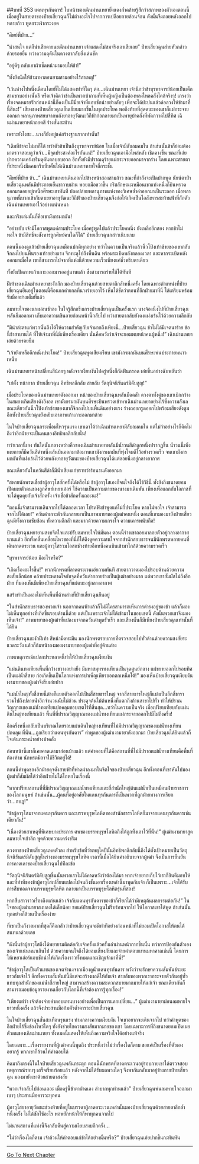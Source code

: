 ##บทที่ 353 แดนทุรกันดาร!
ใบหน้าของเฉินม่านเหยายิ่งแดงก่ำคล้ายรู้สึกว่าสภาพของตัวเองตอนนี้ เมื่ออยู่ในสายตาของป๋ายเสี่ยวฉุนก็ไม่ต่างอะไรไปจากการเปลือยกายล้อนจ้อน ดังนั้นจึงถอยหลังออกไปหลายก้าว พูดกระเง้ากระงอด

“ศิษย์พี่ป๋าย...”

“น่าสนใจ แต่ก็น่าเสียดายนะเฉินม่านเหยา เจ้าแสดงไม่สมจริงเอาเสียเลย” ป๋ายเสี่ยวฉุนส่ายหัวกล่าวด้วยรอยยิ้ม ทว่าความดุดันในดวงตากลับยิ่งเด่นชัด

“อยู่ดีๆ กลับเอาผ้าเช็ดหน้ามามอบให้ข้า!”

“ทั้งยังนัดให้ข้ามาหาตอนยามสามอย่างไร้สาเหตุ!”

“เว้นห่างไปหนึ่งเดือนโดยที่ไม่ได้แสดงท่าทีใดๆ ต่อ...เฉินม่านเหยา เจ้านึกว่าข้าบุรพาจารย์น้อยเป็นเด็กสามขวบอย่างนั้นรึ หรือเจ้าคิดว่าข้าเป็นพวกบ้ากามที่เห็นผู้หญิงเป็นต้องหลงใหลคลั่งไคล้จริงๆ! เกรงว่าเรื่องจดหมายรักก่อนหน้านี้ก็คงเป็นฝีมือเจ้าที่แอบชักนำอย่างลับๆ เพื่อจะได้ปะปนแล้วล่อลวงให้ข้ามาที่นี่สินะ!” เสียงของป๋ายเสี่ยวฉุนเย็นเยียบมากขึ้นในทุกประโยค พอถึงท้ายที่สุดตบะของเขาก็แผ่กระจายออกมา พลานุภาพสยบจากพลังยาอายุวัฒนะวิถีฟ้าก่อกลายมาเป็นพายุบ้าคลั่งที่พัดกวาดไปสี่ทิศ เฉินม่านเหยาหน้าถอดสี ร่างสั่นสะท้าน

เพราะยังไงซะ...นางก็ยังอยู่แค่สร้างฐานรากเท่านั้น!

“เดิมทีข้าจะไม่มาก็ได้ ทว่าตัวข้าเป็นถึงบุรพาจารย์น้อย ในเมื่อเจ้ามีลับลมคมใน ถ้าเช่นนั้นข้าก็ย่อมต้องมาตรวจสอบดูว่าเจ้า...มีจุดประสงค์อะไรกันแน่!” ป๋ายเสี่ยวฉุนเอามือไพล่หลัง เชิดคางขึ้น ขณะที่เอ่ยปากความเคร่งขรึมดุดันตลบอบอวล อีกทั้งยังมีปราณดุร้ายแผ่กระจายออกมาจากร่าง โดยเฉพาะสายตาที่ประหนึ่งมีดคมกริบบีบคั้นให้เฉินม่านเหยาหายใจถี่กระชั้น

“ศิษย์พี่ป๋าย ข้า...” เฉินม่านเหยาเดินออกไปข้างหน้าสองสามก้าว ขณะที่กำลังจะเปิดปากพูด นัยน์ตาป๋ายเสี่ยวฉุนพลันมีประกายเย็นชาวาบผ่าน พอยกมือขวาขึ้น กริชลักษณะเหมือนเขาแท่งหนึ่งก็บินพรวดออกมาลอยอยู่เหนือศีรษะเขาทันที ปลดปล่อยพลานุภาพแห่งของวิเศษล้ำค่าออกมาเป็นระลอก เมื่อพลานุภาพนี้บวกเข้ากับตบะยาอายุวัฒนะวิถีฟ้าของป๋ายเสี่ยวฉุนจึงก่อให้เกิดเป็นไอสังหารสะท้านฟ้าที่กักตัวเฉินม่านเหยาเอาไว้อย่างแน่นหนา

และกริชเล่มนั้นก็คือเขามังกรผกผัน!

“อย่าขยับ เจ้ามีโอกาสพูดแค่สามประโยค เมื่อครู่พูดไปแล้วประโยคหนึ่ง ยังเหลืออีกสอง หากข้าไม่พอใจ ข้ามีสิทธิ์จะสังหารลูกศิษย์คนใดก็ได้” ป๋ายเสี่ยวฉุนกล่าวเนิบนาบ

ตอนนี้มองดูแล้วป๋ายเสี่ยวฉุนเหมือนปกติทุกอย่าง ทว่าในความเป็นจริงแล้วนิ้วโป้งเท้าซ้ายของเขากลับจิกลงไปบนพื้นรองเท้าอย่างแรง จิกทะลุไปถึงพื้นดิน พร้อมระเบิดพลังตลอดเวลา และหากระเบิดพลังออกมาเมื่อใด เขาก็สามารถไปจากที่แห่งนี้ด้วยความเร็วเพียงแค่ชั่วพริบตาเดียว

ทั้งยังเปิดภาพเก้าเกาะออกมารออยู่นานแล้ว ซึ่งสามารถร่ายใช้ได้ทันที

ฝีเท้าของเฉินม่านเหยาชะงักกึก มองป๋ายเสี่ยวฉุนด้วยสายตาลึกล้ำหนึ่งครั้ง โดยเฉพาะตำแหน่งที่ป๋ายเสี่ยวฉุนยืนอยู่ในตอนนี้คือนอกค่ายกลที่นางร่ายเอาไว้ เห็นได้ชัดว่าตอนที่อีกฝ่ายมาที่นี่ ได้เตรียมพร้อมรับมืออย่างเต็มที่แล้ว

ลมหายใจของนางผ่อนช้าลง ในใจรู้สึกกริ่งเกรงป๋ายเสี่ยวฉุนเป็นครั้งแรก นางจ้องนิ่งไปที่ป๋ายเสี่ยวฉุน พลันยิ้มออกมา เก็บเอาความเขินอายก่อนหน้านี้กลับไป ทว่าสายตากลับยังคงแฝงเร้นไว้ด้วยความลึกลับ

“มิน่าล่ะตาแก่พวกนั้นถึงได้ให้ความสำคัญกับเจ้ามากถึงเพียงนี้...ป๋ายเสี่ยวฉุน ข้าไม่ได้มีเจตนาร้าย ข้อนี้ข้าสาบานได้ ที่ให้เจ้ามาที่นี่มีเพียงเรื่องเดียว นั่นคือหวังว่าเจ้าจะยอมพบหน้าคนผู้หนึ่ง!” เฉินม่านเหยาเอ่ยด้วยรอยยิ้ม

“เจ้ายังเหลืออีกหนึ่งประโยค!” ป๋ายเสี่ยวฉุนพูดเสียงเรียบ เขามังกรผกผันบนศีรษะพ่นประกายหนาวเหน็บ

เฉินม่านเหยาหน้าเปลี่ยนสีน้อยๆ หลังจากเงียบงันไปครู่หนึ่งก็กัดฟันกรอด เอ่ยขึ้นอย่างฉับพลันว่า

“เย่ตั้ง หน้ากาก ป๋ายเสี่ยวฉุน อิทธิพลลึกลับ สายลับ วัตถุนิจนิรันดร์มิดับสูญ!”

เมื่อประโยคของเฉินม่านเหยาดังออกมา หน้าของป๋ายเสี่ยวฉุนพลันมืดคล้ำ ดวงตาทั้งคู่ของเขาเบิกกว้าง ในสมองเกิดเสียงดังอึงอล เขามังกรผกผันบนศีรษะบินพรวดเข้าหาเฉินม่านเหยาอย่างไร้ซึ่งความลังเล ขณะเดียวกันนิ้วโป้งเท้าซ้ายของเขาก็จิกลงไปบนพื้นดินอย่างแรง ร่างถอยกรูดออกไปพร้อมเสียงดังตูม อีกทั้งป๋ายเสี่ยวฉุนยังหยิบเอาภาพเก้าเกาะออกมาด้วย

ในใจป๋ายเสี่ยวฉุนกระเพื่อมไหวรุนแรง เขาเดาได้ว่าเฉินม่านเหยามีลับลมคมใน แต่ไม่ว่าอย่างไรก็คิดไม่ถึงว่าอีกฝ่ายจะเป็นคนของอิทธิพลลึกลับนั่น!

ทว่าเวลานี้เอง ทันใดนั้นกลางหว่างคิ้วของเฉินม่านเหยาพลันมีน้ำวนสีดำลูกหนึ่งปรากฏขึ้น น้ำวนนี้เพิ่งเผยกายก็มีควันสีดำหนึ่งเส้นบินออกมาล้อมวนเขามังกรผกผันที่พุ่งโจมตีไว้อย่างรวดเร็ว จนเขามังกรผกผันที่แฝงเร้นไว้ด้วยพลังยาอายุวัฒนะของป๋ายเสี่ยวฉุนได้แต่ลอยนิ่งอยู่กลางอากาศ

ขณะเดียวกันในควันสีดำก็มีน้ำเสียงแก่ชราทว่าร้อนรนดังออกมา

“สหายนักพรตเชื่อข้าผู้อาวุโสสักครั้งได้หรือไม่ ข้าผู้อาวุโสเองก็จนใจถึงได้ใช้วิธีนี้ ทั้งยังถึงขนาดยอมเปิดเผยตัวตนของลูกศิษย์เหยาเอ๋อร์ ใช้ความเป็นความตายของนางมาเดิมพัน เพียงเพื่อแลกกับโอกาสที่จะได้พูดคุยกับเจ้าสักครั้ง เจ้าเชื่อข้าสักครั้งเถอะนะ!”

“ตอนนี้เจ้าสามารถเดินจากไปได้ตลอดเวลา โปรดฟังข้าพูดแค่ไม่กี่ประโยค หากไม่พอใจ เจ้าสามารถจากไปได้เลย!” ควันดำเกาะตัวกันกลายมาเป็นภาพมายาของผู้เฒ่าคนหนึ่ง ตอนที่เขามองมายังป๋ายเสี่ยวฉุนมีทั้งความซับซ้อน ทั้งความลึกล้ำ และมากด้วยความเกรงใจ ความเคารพนับถือ!

ป๋ายเสี่ยวฉุนพยายามสงบจิตใจและปรับลมหายใจให้มั่นคง ตอนนี้ร่างเขาถอยมาลอยตัวอยู่กลางอากาศนานแล้ว อีกทั้งคลื่นเคลื่อนไหวของที่นี่ก็ได้ดึงดูดความสนใจจากสำนักสยบธารจนมีนักพรตหลายคนที่เดินลาดตระเวน และผู้อาวุโสรวมโอสถช่วงท้ายอีกหนึ่งคนบินเข้ามาใกล้ด้วยความรวดเร็ว

“บุรพาจารย์น้อย มีอะไรหรือ?”

“เกิดเรื่องอะไรขึ้น!” พวกนักพรตที่ลาดตระเวนเอ่ยถามทันที สายตากวาดมองไปรอบด้านด้วยความสงสัยเล็กน้อย คล้ายประหลาดใจกับจุดที่ควันดำกลายร่างเป็นผู้เฒ่าอย่างมาก แต่พวกเขาสัมผัสไม่ถึงอีกฝ่าย ที่มองเห็นมีเพียงป๋ายเสี่ยวฉุนที่แผ่ตบะอยู่กลางอากาศ

แสร้งทำเป็นมองไม่เห็นพื้นที่ด้านล่างที่ป๋ายเสี่ยวฉุนยืนอยู่

“ในสำนักสยบธารของพวกเจ้า นอกจากคนฟ้าแล้วก็ไม่มีใครสามารถเห็นการดำรงอยู่ของข้า แล้วก็มองไม่เห็นทุกอย่างที่เกิดขึ้นรอบด้านนี้ด้วย แต่เป็นเพราะเจ้าไม่ได้เข้ามาในขอบเขตนี้ ดังนั้นพวกเขาจึงมองเห็นเจ้า!” ภาพมายาของผู้เฒ่าที่แปลงมาจากควันดำพูดรัวเร็ว และเสียงนั้นก็มีเพียงป๋ายเสี่ยวฉุนเท่านั้นที่ได้ยิน

ป๋ายเสี่ยวฉุนชะงักฝีเท้า สีหน้ามืดทะมึน มองนักพรตรอบกายที่ตรวจสอบไปทั่วด้านด้วยความสงสัยระแวดระวัง แล้วก็ก้มหน้าลงมองเงามายาของผู้เฒ่าที่อยู่ด้านล่าง

ภาพเหตุการณ์แปลกประหลาดนี้ทำให้ป๋ายเสี่ยวฉุนเงียบงัน

“แผ่นดินทงเทียนพื้นที่กว้างขวางอย่างยิ่ง มีมหาสมุทรทงเทียนเป็นจุดศูนย์กลาง แผ่ขยายออกไปรอบทิศเป็นแม่น้ำสี่สาย ก่อเกิดขึ้นเป็นโลกแห่งการบำเพ็ญเพียรออกตกเหนือใต้!” มองเห็นป๋ายเสี่ยวฉุนเงียบงัน เงามายาของผู้เฒ่าจึงรีบเอ่ยปาก

“แม่น้ำใหญ่ทั้งสี่สายนี้ต่างก็แยกตัวออกไปเป็นสี่สายธารใหญ่ จากสี่สายธารใหญ่ก็แบ่งเป็นอีกสี่ธารา รวมไปถึงปลายน้ำอีกจำนวนนับไม่ถ้วน ประดุจต้นไม้ต้นหนึ่งที่แตกกิ่งก้านสาขาไปทั่ว ทำให้ปราณวิญญาณของแม่น้ำทงเทียนปกคลุมขอบเขตไร้ที่สิ้นสุด...ทว่าในความเป็นจริง เมื่อเปรียบเทียบกับแผ่นดินใหญ่ทงเทียนแล้ว พื้นที่ที่ปราณวิญญาณของแม่น้ำทงเทียนแผ่กระจายออกไปมีไม่ถึงครึ่ง!

อีกครึ่งหนึ่งกลับเป็นบริเวณโดยรอบแผ่นดินใหญ่ทงเทียนที่ไม่มีปราณวิญญาณของแม่น้ำทงเทียนปกคลุม ที่นั่น...ถูกเรียกว่าแดนทุรกันดาร” คำพูดของผู้เฒ่าเงามายาดังออกมา ป๋ายเสี่ยวฉุนได้ยินแล้วก็ใจเต้นกระหน่ำอย่างบ้าคลั่ง

ก่อนหน้านี้เขาก็เคยคาดเดามาก่อนบ้างแล้ว แต่คำตอบที่ได้คือสถานที่ที่ไม่มีปราณแม่น้ำทงเทียนคือพื้นที่ต้องห้าม นักพรตมิอาจใช้ชีวิตอยู่ได้!

ตอนนี้คำพูดของอีกฝ่ายดุจดั่งสายฟ้าที่ฟาดผ่าลงมาในจิตใจของป๋ายเสี่ยวฉุน อีกทั้งตอนที่เขาหันไปมองผู้เฒ่าก็สัมผัสได้ว่าอีกฝ่ายไม่ได้โกหกในเรื่องนี้

“หากเปรียบสถานที่ที่มีปราณวิญญาณแม่น้ำทงเทียนและสี่สำนักใหญ่ต้นแม่น้ำเป็นเหมือนฝ่ายราชการของโลกมนุษย์ ถ้าเช่นนั้น...ผู้คนที่อยู่อาศัยในแดนทุรกันดารก็เป็นพวกที่ถูกฝ่ายทางการเรียกว่า...กบฎ!”

“ข้าผู้อาวุโสมาจากแดนทุรกันดาร และบรรพบุรุษโลหิตของสำนักธาราโลหิตก็มาจากแดนทุรกันดารเช่นเดียวกัน!”

“เนื่องด้วยสาเหตุที่พิเศษบางประการ ศพของบรรพบุรุษโลหิตถึงได้ถูกทิ้งเอาไว้ที่นั่น!” ผู้เฒ่าเงามายาสูดลมหายใจเข้าลึก พูดด้วยความเคร่งขรึม

ดวงตาของป๋ายเสี่ยวฉุนหดตัวลง สำหรับข้อที่ว่าเหตุใดปีนั้นอิทธิพลลึกลับนี้ถึงได้ตั้งเป้าหมายเป็นวัตถุนิจนิรันดร์มิดับสูญในร่างของบรรพบุรุษโลหิต เวลานี้เมื่อได้ยินคำอธิบายจากผู้เฒ่า จึงเป็นการยืนยันการคาดเดาของป๋ายเสี่ยวฉุนไปทีละข้อ

“วัตถุนิจนิรันดร์มิดับสูญชิ้นนั้นพวกเราไม่ได้คาดหวังว่าต้องได้มา หากเจ้าอยากเก็บไว้เราก็ยินดีมอบให้ และที่ท่าทีของข้าผู้อาวุโสเปลี่ยนแปลงไปจนถึงขั้นเอาเรื่องเหล่านี้มาพูดกับเจ้า ก็เป็นเพราะ...เจ้าได้รับการสืบทอดจากบรรพบุรุษโลหิต กลายมาเป็นบรรพบุรุษโลหิตรุ่นที่สอง!

หากสืบสาวราวเรื่องถึงแก่นแล้ว เจ้ากับแดนทุรกันดารของข้าก็เรียกได้ว่ามีเหตุต้นผลกรรมต่อกัน!” ในใจของผู้เฒ่ามายาสงบลงได้เล็กน้อย ขอแค่ป๋ายเสี่ยวฉุนไม่รีบร้อนจากไป ให้โอกาสเขาได้พูด ถ้าเช่นนั้นทุกอย่างก็ล้วนเป็นเรื่องง่าย

ที่เขาเป็นกังวลมากที่สุดก็คือกลัวว่าป๋ายเสี่ยวฉุนจะมีท่าทีอย่างก่อนหน้าที่ไม่ยอมเปิดโอกาสให้ตนได้สนทนาด้วยเลย

“ดังนั้นข้าผู้อาวุโสถึงได้พยายามติดต่อกับเจ้าครั้งแล้วครั้งเล่าผ่านหน้ากากชิ้นนั้น ทว่าการป้องกันตัวเองของเจ้าแน่นหนาเกินไป ด้วยความจนใจถึงได้ยอมเสี่ยงภัยและจ่ายค่าตอบแทนมหาศาลเช่นนี้ โดยการให้เหยาเอ๋อร์แอบชักนำให้เกิดเรื่องราวทั้งหมดและเชิญเจ้ามาที่นี่!”

“ข้าผู้อาวุโสเป็นตัวแทนของเจตจำนงจากเมืองคูน้ำแดนทุรกันดาร หวังว่าจะรักษาความสัมพันธ์ระยะยาวกับเจ้าไว้ อีกทั้งความสัมพันธ์นี้มีแต่จะสร้างผลดีให้กับเจ้า สายลับของพวกเรากระจายตัวกันอยู่ทั่วแทบทุกสำนักของแม่น้ำสี่สายใหญ่ สามารถสร้างความสะดวกสบายมากมายให้แก่เจ้า ขณะเดียวกันก็สามารถมอบข้อมูลรายงานเกี่ยวกับโลกนี้ที่เจ้าต้องการรู้ทุกเรื่อง!”

“เพียงแต่ว่า เจ้าต้องจ่ายค่าตอบแทนบางอย่างเพื่อเป็นการแลกเปลี่ยน...” ผู้เฒ่าเงามายาผ่อนลมหายใจยาวหนึ่งครั้ง แล้วจึงประสานมือก้มตัวต่ำคารวะป๋ายเสี่ยวฉุน

ในใจป๋ายเสี่ยวฉุนสั่นสะเทือนรุนแรง ท่ามกลางความเงียบงัน ใจเขาอยากจะเดินจากไป ทว่าคำพูดของอีกฝ่ายไร้ซึ่งช่องโหว่ใดๆ ทั้งยังช่วยไขความสงสัยมากมายของเขา โดยเฉพาะการที่ถึงขนาดยอมเปิดเผยตัวตนของเฉินม่านเหยา ทั้งหมดนี้แสดงให้เห็นถึงความจริงใจได้อย่างแท้จริง

โดยเฉพาะ...เรื่องรายงานที่ผู้เฒ่าคนนี้พูดถึง ประหนึ่งว่าไม่ว่าเรื่องใดก็ตาม ขอแค่เป็นเรื่องที่ตัวเองอยากรู้ พวกเขาก็ล้วนให้คำตอบได้

คิดมาถึงตรงนี้ในใจป๋ายเสี่ยวฉุนพลันกระตุก ตอนนี้นักพรตที่ลาดตระเวนอยู่รอบกายเขาได้ตรวจสอบเหตุการณ์รอบๆ เสร็จเรียบร้อยแล้ว หลังจากไม่ได้รับผลพวงใดๆ จึงพากันกลับมาอยู่ข้างกายป๋ายเสี่ยวฉุน มองมายังเขาด้วยสายตาสงสัย

“พวกเจ้ากลับไปก่อนเถอะ เมื่อครู่นี้ข้าตาฝาดเอง ลำบากทุกท่านแล้ว” ป๋ายเสี่ยวฉุนพ่นลมหายใจออกมาเบาๆ ประสานมือคารวะทุกคน

ผู้อาวุโสยาอายุวัฒนะช่วงท้ายที่อยู่ในบรรดาผู้ลาดตระเวนเหล่านั้นมองป๋ายเสี่ยวฉุนด้วยสายตาลึกล้ำหนึ่งครั้ง ไม่ได้ซักไซ้อะไร พอพยักหน้าให้ก็พาทุกคนจากไป

ไม่นานสถานที่แห่งนี้จึงกลับคืนสู่ความเงียบสงบอีกครั้ง...

“ไม่ว่าเรื่องใดก็ตาม เจ้าล้วนให้คำตอบแก่ข้าได้อย่างนั้นหรือ?” ป๋ายเสี่ยวฉุนเอ่ยปากขึ้นกะทันหัน



------


[Go To Next Chapter]( ./28.md)